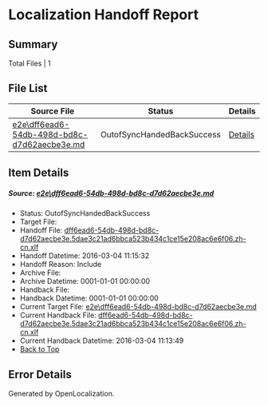 # <a name='report-top'></a> Localization Handoff Report

## Summary
 Total Files | 1

## File List
 Source File | Status | Details 
 ----------- | ------ | ------- 
 [e2e\dff6ead6-54db-498d-bd8c-d7d62aecbe3e.md](https://github.com/OpenLocalizationTest/oltest/blob/907bfb5328fad806ff287072b8e6dc541bcf7cf3/e2e/dff6ead6-54db-498d-bd8c-d7d62aecbe3e.md) | OutofSyncHandedBackSuccess | [Details](#0283ad49e9cc6852cf790789d6637798dc9b3dea1)

## Item Details
##### <a name='0283ad49e9cc6852cf790789d6637798dc9b3dea1'></a> Source: [e2e\dff6ead6-54db-498d-bd8c-d7d62aecbe3e.md](https://github.com/OpenLocalizationTest/oltest/blob/907bfb5328fad806ff287072b8e6dc541bcf7cf3/e2e/dff6ead6-54db-498d-bd8c-d7d62aecbe3e.md)
* Status: OutofSyncHandedBackSuccess
* Target File: 
* Handoff File: [dff6ead6-54db-498d-bd8c-d7d62aecbe3e.5dae3c21ad6bbca523b434c1ce15e208ac6e6f06.zh-cn.xlf](https://github.com/OpenLocalizationTestOrg/olhandoff/blob/0983fcca50a2f521d03b05677aaca972e1927a9a/ol-handoff/OpenLocalizationTestOrg/oltest.zh-cn/qimu/ht/dff6ead6-54db-498d-bd8c-d7d62aecbe3e.5dae3c21ad6bbca523b434c1ce15e208ac6e6f06.zh-cn.xlf)
* Handoff Datetime: 2016-03-04 11:15:32
* Handoff Reason: Include
* Archive File: 
* Archive Datetime: 0001-01-01 00:00:00
* Handback File: 
* Handback Datetime: 0001-01-01 00:00:00
* Current Target File: [e2e\dff6ead6-54db-498d-bd8c-d7d62aecbe3e.md](https://github.com/OpenLocalizationTestOrg/oltest.zh-cn/blob/45964e425ab75eb7f77180d10750660a4edc759c/e2e/dff6ead6-54db-498d-bd8c-d7d62aecbe3e.md)
* Current Handback File: [dff6ead6-54db-498d-bd8c-d7d62aecbe3e.5dae3c21ad6bbca523b434c1ce15e208ac6e6f06.zh-cn.xlf](https://github.com/OpenLocalizationTestOrg/olhandback/blob/53dc00c225474813bf73873c0811494c41b007a1/ol-handback/OpenLocalizationTestOrg/oltest.zh-cn/qimu/ht/dff6ead6-54db-498d-bd8c-d7d62aecbe3e.5dae3c21ad6bbca523b434c1ce15e208ac6e6f06.zh-cn.xlf)
* Current Handback Datetime: 2016-03-04 11:13:49
* [Back to Top](#report-top)


## Error Details

Generated by OpenLocalization.
